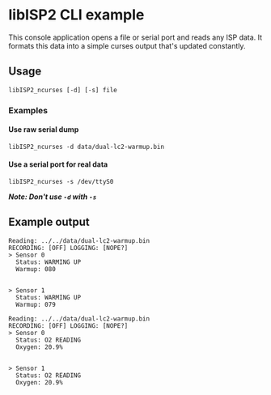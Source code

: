 # libISP2 CLI example

This console application opens a file or serial port and reads any ISP data.
It formats this data into a simple curses output that's updated constantly.

## Usage

`libISP2_ncurses [-d] [-s] file`

### Examples

#### Use raw serial dump

`libISP2_ncurses -d data/dual-lc2-warmup.bin`

#### Use a serial port for real data

`libISP2_ncurses -s /dev/ttyS0`

***Note: Don't use `-d` with `-s`***

## Example output

```
Reading: ../../data/dual-lc2-warmup.bin
RECORDING: [OFF] LOGGING: [NOPE?]
> Sensor 0
  Status: WARMING UP
  Warmup: 080


> Sensor 1
  Status: WARMING UP
  Warmup: 079
```

```
Reading: ../../data/dual-lc2-warmup.bin
RECORDING: [OFF] LOGGING: [NOPE?]
> Sensor 0
  Status: O2 READING
  Oxygen: 20.9%


> Sensor 1
  Status: O2 READING
  Oxygen: 20.9%
```